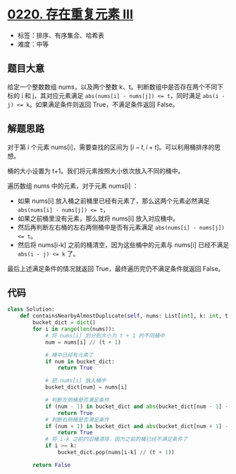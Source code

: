 # [0220. 存在重复元素 III](https://leetcode-cn.com/problems/contains-duplicate-iii/)

- 标签：排序、有序集合、哈希表
- 难度：中等

## 题目大意

给定一个整数数组 nums，以及两个整数 k、t。判断数组中是否存在两个不同下标的 i 和 j，其对应元素满足 `abs(nums[i] - nums[j]) <= t`，同时满足 `abs(i - j) <= k`。如果满足条件则返回 True，不满足条件返回 False。

## 解题思路

对于第 i 个元素 nums[i]，需要查找的区间为 $[i-t, i+t]$。可以利用桶排序的思想。

桶的大小设置为 t+1。我们将元素按照大小依次放入不同的桶中。

遍历数组 nums 中的元素，对于元素 nums[i] ：

- 如果 nums[i] 放入桶之前桶里已经有元素了，那么这两个元素必然满足 `abs(nums[i] - nums[j]) <= t`，
- 如果之前桶里没有元素，那么就将 nums[i] 放入对应桶中。
- 然后再判断左右桶的左右两侧桶中是否有元素满足 `abs(nums[i] - nums[j]) <= t`。
- 然后将 nums[i-k] 之前的桶清空，因为这些桶中的元素与 nums[i] 已经不满足 `abs(i - j) <= k` 了。

最后上述满足条件的情况就返回 True，最终遍历完仍不满足条件就返回 False。

## 代码

```Python
class Solution:
    def containsNearbyAlmostDuplicate(self, nums: List[int], k: int, t: int) -> bool:
        bucket_dict = dict()
        for i in range(len(nums)):
            # 将 nums[i] 划分到大小为 t + 1 的不同桶中
            num = nums[i] // (t + 1)

            # 桶中已经有元素了
            if num in bucket_dict:
                return True

            # 把 nums[i] 放入桶中
            bucket_dict[num] = nums[i]

            # 判断左侧桶是否满足条件
            if (num - 1) in bucket_dict and abs(bucket_dict[num - 1] - nums[i]) <= t:
                return True
            # 判断右侧桶是否满足条件
            if (num + 1) in bucket_dict and abs(bucket_dict[num + 1] - nums[i]) <= t:
                return True
            # 将 i-k 之前的旧桶清除，因为之前的桶已经不满足条件了
            if i >= k:
                bucket_dict.pop(nums[i-k] // (t + 1))

        return False
```

